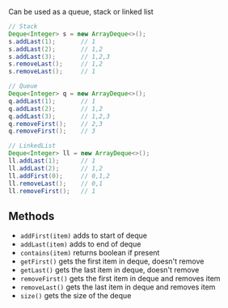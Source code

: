 Can be used as a queue, stack or linked list
```java
// Stack
Deque<Integer> s = new ArrayDeque<>();
s.addLast(1);       // 1
s.addLast(2);       // 1,2
s.addLast(3);       // 1,2,3
s.removeLast();     // 1,2
s.removeLast();     // 1

// Queue
Deque<Integer> q = new ArrayDeque<>();
q.addLast(1);       // 1
q.addLast(2);       // 1,2
q.addLast(3);       // 1,2,3
q.removeFirst();    // 2,3
q.removeFirst();    // 3

// LinkedList
Deque<Integer> ll = new ArrayDeque<>();
ll.addLast(1);      // 1
ll.addLast(2);      // 1,2
ll.addFirst(0);     // 0,1,2
ll.removeLast();    // 0,1
ll.removeFirst();   // 1
```

## Methods
- `addFirst(item)` adds to start of deque
- `addLast(item)` adds to end of deque
- `contains(item)` returns boolean if present
- `getFirst()` gets the first item in deque, doesn't remove
- `getLast()` gets the last item in deque, doesn't remove
- `removeFirst()` gets the first item in deque and removes item
- `removeLast()` gets the last item in deque and removes item
- `size()` gets the size of the deque